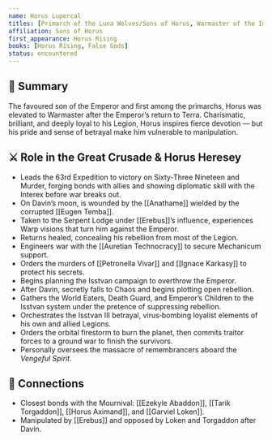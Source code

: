 ```yaml
---
name: Horus Lupercal
titles: [Primarch of the Luna Wolves/Sons of Horus, Warmaster of the Imperium]
affiliation: Sons of Horus
first_appearance: Horus Rising
books: [Horus Rising, False Gods]
status: encountered
---
```


## 🧠 Summary
The favoured son of the Emperor and first among the primarchs, Horus was elevated to Warmaster after the Emperor’s return to Terra. Charismatic, brilliant, and deeply loyal to his Legion, Horus inspires fierce devotion — but his pride and sense of betrayal make him vulnerable to manipulation.

## ⚔️ Role in the Great Crusade & Horus Heresey
- Leads the 63rd Expedition to victory on Sixty‑Three Nineteen and Murder, forging bonds with allies and showing diplomatic skill with the Interex before war breaks out.
- On Davin’s moon, is wounded by the [[Anathame]] wielded by the corrupted [[Eugen Temba]].
- Taken to the Serpent Lodge under [[Erebus]]’s influence, experiences Warp visions that turn him against the Emperor.
- Returns healed, concealing his rebellion from most of the Legion.
- Engineers war with the [[Auretian Technocracy]] to secure Mechanicum support.
- Orders the murders of [[Petronella Vivar]] and [[Ignace Karkasy]] to protect his secrets.
- Begins planning the Isstvan campaign to overthrow the Emperor.
- After Davin, secretly falls to Chaos and begins plotting open rebellion.
- Gathers the World Eaters, Death Guard, and Emperor’s Children to the Isstvan system under the pretence of suppressing rebellion.
- Orchestrates the Isstvan III betrayal, virus‑bombing loyalist elements of his own and allied Legions.
- Orders the orbital firestorm to burn the planet, then commits traitor forces to a ground war to finish the survivors.
- Personally oversees the massacre of remembrancers aboard the *Vengeful Spirit*.

## 🔗 Connections
- Closest bonds with the Mournival: [[Ezekyle Abaddon]], [[Tarik Torgaddon]], [[Horus Aximand]], and [[Garviel Loken]].
- Manipulated by [[Erebus]] and opposed by Loken and Torgaddon after Davin.

